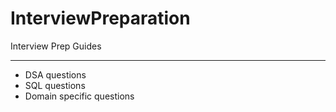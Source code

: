 # InterviewPreparation
Interview Prep Guides

---

- DSA questions 
- SQL questions
- Domain specific questions
